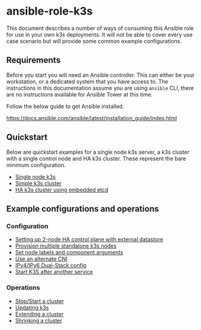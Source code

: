 # ansible-role-k3s

This document describes a number of ways of consuming this Ansible role for use
in your own k3s deployments. It will not be able to cover every use case
scenario but will provide some common example configurations.

## Requirements

Before you start you will need an Ansible controller. This can either be your
workstation, or a dedicated system that you have access to. The instructions
in this documentation assume you are using `ansible` CLI, there are no
instructions available for Ansible Tower at this time.

Follow the below guide to get Ansible installed.

https://docs.ansible.com/ansible/latest/installation_guide/index.html

## Quickstart

Below are quickstart examples for a single node k3s server, a k3s cluster
with a single control node and HA k3s cluster. These represent the bare
minimum configuration.

  - [Single node k3s](quickstart-single-node.md)
  - [Simple k3s cluster](quickstart-cluster.md)
  - [HA k3s cluster using embedded etcd](quickstart-ha-cluster.md)

## Example configurations and operations

### Configuration

  - [Setting up 2-node HA control plane with external datastore](configuration/2-node-ha-ext-datastore.md)
  - [Provision multiple standalone k3s nodes](configuration/multiple-standalone-k3s-nodes.md)
  - [Set node labels and component arguments](configuration/node-labels-and-component-args.md)
  - [Use an alternate CNI](configuration/use-an-alternate-cni.md)
  - [IPv4/IPv6 Dual-Stack config](configuration/ipv4-ipv6-dual-stack.md)
  - [Start K3S after another service](configuration/systemd-config.md)

### Operations

  - [Stop/Start a cluster](operations/stop-start-cluster.md)
  - [Updating k3s](operations/updating-k3s.md)
  - [Extending a cluster](operations/extending-a-cluster.md)
  - [Shrinking a cluster](operations/shrinking-a-cluster.md)

